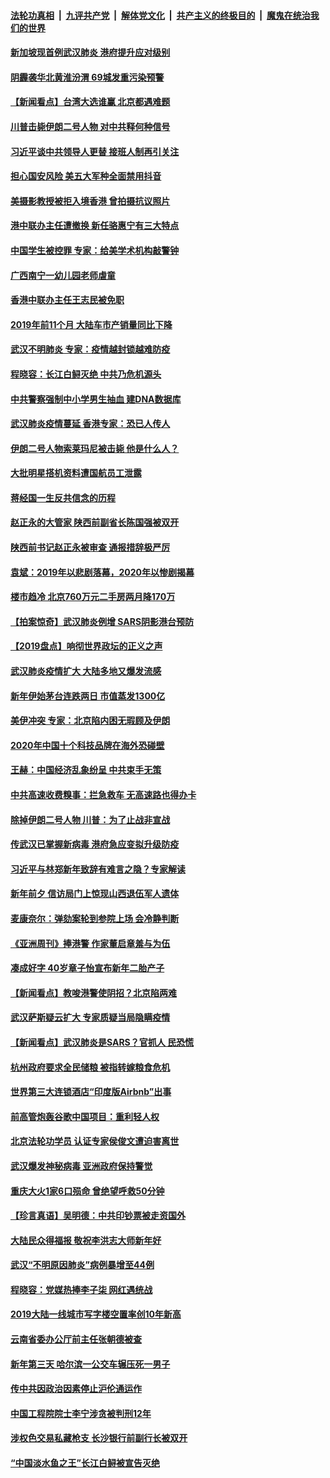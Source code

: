 ####  [法轮功真相](../../../../basic/blob/master/README.md?t=01050613) &nbsp;|&nbsp; [九评共产党](../../../../9ping.md/blob/master/README.md?t=01050613) &nbsp;|&nbsp; [解体党文化](../../../../jtdwh.md/blob/master/README.md?t=01050613)  &nbsp;|&nbsp; [共产主义的终极目的](../../../../gczydzjmd.md/blob/master/README.md?t=01050613) &nbsp;|&nbsp; [魔鬼在统治我们的世界](../../../../mgztzwmdsj.md/blob/master/README.md?t=01050613) 

#### [新加坡现首例武汉肺炎 港府提升应对级别](../pages/nsc413/n11768207.md?t=01050613) 

#### [阴霾袭华北黄淮汾渭 69城发重污染预警](../pages/nsc413/n11768225.md?t=01050613) 

#### [【新闻看点】台湾大选谁赢 北京都遇难题](../pages/nsc413/n11768186.md?t=01050613) 

#### [川普击毙伊朗二号人物 对中共释何种信号](../pages/nsc413/n11768055.md?t=01050613) 

#### [习近平谈中共领导人更替 接班人制再引关注](../pages/nsc413/n11768058.md?t=01050613) 

#### [担心国安风险 美五大军种全面禁用抖音](../pages/nsc413/n11768112.md?t=01050613) 

#### [美摄影教授被拒入境香港 曾拍摄抗议照片](../pages/nsc413/n11768034.md?t=01050613) 

#### [港中联办主任遭撤换 新任骆惠宁有三大特点](../pages/nsc413/n11768022.md?t=01050613) 

#### [中国学生被控罪 专家：给美学术机构敲警钟](../pages/nsc413/n11767967.md?t=01050613) 

#### [广西南宁一幼儿园老师虐童](../pages/nsc413/n11767938.md?t=01050613) 


#### [香港中联办主任王志民被免职](../pages/nsc413/n11767902.md?t=01050613) 

#### [2019年前11个月 大陆车市产销量同比下降](../pages/nsc413/n11767073.md?t=01050613) 

#### [武汉不明肺炎 专家：疫情越封锁越难防疫](../pages/nsc413/n11766968.md?t=01050613) 

#### [程晓容：长江白鲟灭绝 中共乃危机源头](../pages/nsc413/n11767110.md?t=01050613) 

#### [中共警察强制中小学男生抽血 建DNA数据库](../pages/nsc413/n11766999.md?t=01050613) 

#### [武汉肺炎疫情蔓延 香港专家：恐已人传人](../pages/nsc413/n11767498.md?t=01050613) 

#### [伊朗二号人物索莱玛尼被击毙 他是什么人？](../pages/nsc413/n11767049.md?t=01050613) 

#### [大批明星搭机资料遭国航员工泄露](../pages/nsc413/n11767423.md?t=01050613) 

#### [蒋经国一生反共信念的历程](../pages/nsc413/n11760693.md?t=01050613) 

#### [赵正永的大管家 陕西前副省长陈国强被双开](../pages/nsc413/n11767304.md?t=01050613) 

#### [陕西前书记赵正永被审查 通报措辞极严厉](../pages/nsc413/n11767045.md?t=01050613) 

#### [袁斌：2019年以悲剧落幕，2020年以惨剧揭幕](../pages/nsc413/n11767063.md?t=01050613) 

#### [楼市趋冷 北京760万元二手房两月降170万](../pages/nsc413/n11766814.md?t=01050613) 

#### [【拍案惊奇】武汉肺炎例增 SARS阴影港台预防](../pages/nsc413/n11766765.md?t=01050613) 

#### [【2019盘点】响彻世界政坛的正义之声](../pages/nsc413/n11751194.md?t=01050613) 

#### [武汉肺炎疫情扩大 大陆多地又爆发流感](../pages/nsc413/n11766872.md?t=01050613) 

#### [新年伊始茅台连跌两日 市值蒸发1300亿](../pages/nsc413/n11766842.md?t=01050613) 

#### [美伊冲突 专家：北京陷内困无瑕顾及伊朗](../pages/nsc413/n11766821.md?t=01050613) 

#### [2020年中国十个科技品牌在海外恐碰壁](../pages/nsc413/n11755421.md?t=01050613) 

#### [王赫：中国经济乱象纷呈 中共束手无策](../pages/nsc413/n11765922.md?t=01050613) 

#### [中共高速收费糗事：拦急救车  无高速路也得办卡](../pages/nsc413/n11766445.md?t=01050613) 

#### [除掉伊朗二号人物 川普：为了止战非宣战](../pages/nsc413/n11766574.md?t=01050613) 

#### [传武汉已掌握新病毒 港府急应变拟升级防疫](../pages/nsc413/n11766515.md?t=01050613) 

#### [习近平与林郑新年致辞有难言之隐？专家解读](../pages/nsc413/n11766426.md?t=01050613) 

#### [新年前夕 信访局门上惊现山西退伍军人遗体](../pages/nsc413/n11766425.md?t=01050613) 

#### [麦康奈尔：弹劾案轮到参院上场 会冷静判断](../pages/nsc413/n11766192.md?t=01050613) 

#### [《亚洲周刊》捧港警 作家董启章羞与为伍](../pages/nsc413/n11766347.md?t=01050613) 

#### [凑成好字 40岁章子怡宣布新年二胎产子](../pages/nsc413/n11766037.md?t=01050613) 

#### [【新闻看点】教唆港警使阴招？北京陷两难](../pages/nsc413/n11766060.md?t=01050613) 

#### [武汉萨斯疑云扩大 专家质疑当局隐瞒疫情](../pages/nsc413/n11766320.md?t=01050613) 

#### [【新闻看点】武汉肺炎是SARS？官抓人 民恐慌](../pages/nsc413/n11766254.md?t=01050613) 

#### [杭州政府要求全民储粮 被指转嫁粮食危机](../pages/nsc413/n11766230.md?t=01050613) 

#### [世界第三大连锁酒店“印度版Airbnb”出事](../pages/nsc413/n11766201.md?t=01050613) 

#### [前高管炮轰谷歌中国项目：重利轻人权](../pages/nsc413/n11765947.md?t=01050613) 

#### [北京法轮功学员 认证专家侯俊文遭迫害离世](../pages/nsc413/n11765978.md?t=01050613) 

#### [武汉爆发神秘病毒 亚洲政府保持警觉](../pages/nsc413/n11766183.md?t=01050613) 

#### [重庆大火1家6口殒命 曾绝望呼救50分钟](../pages/nsc413/n11766104.md?t=01050613) 

#### [【珍言真语】吴明德：中共印钞票被走资国外](../pages/nsc413/n11766055.md?t=01050613) 

#### [大陆民众得福报 敬祝李洪志大师新年好](../pages/nsc413/n11763818.md?t=01050613) 


#### [武汉“不明原因肺炎”病例暴增至44例](../pages/nsc413/n11765329.md?t=01050613) 

#### [程晓容：党媒热捧李子柒 网红遇统战](../pages/nsc413/n11765223.md?t=01050613) 

#### [2019大陆一线城市写字楼空置率创10年新高](../pages/nsc413/n11765144.md?t=01050613) 

#### [云南省委办公厅前主任张朝德被查](../pages/nsc413/n11765382.md?t=01050613) 

#### [新年第三天 哈尔滨一公交车辗压死一男子](../pages/nsc413/n11764905.md?t=01050613) 

#### [传中共因政治因素停止沪伦通运作](../pages/nsc413/n11764722.md?t=01050613) 

#### [中国工程院院士李宁涉贪被判刑12年](../pages/nsc413/n11765081.md?t=01050613) 

#### [涉权色交易私藏枪支 长沙银行前副行长被双开](../pages/nsc413/n11764759.md?t=01050613) 

#### [“中国淡水鱼之王”长江白鲟被宣告灭绝](../pages/nsc413/n11764607.md?t=01050613) 

